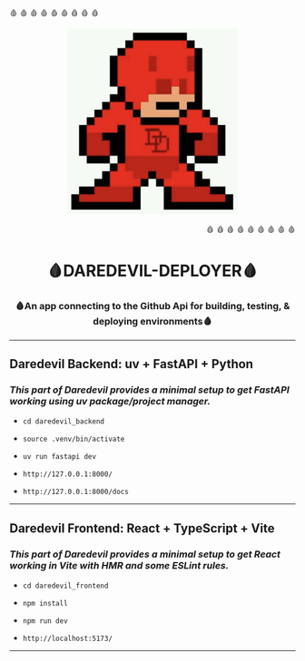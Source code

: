 <p align="left" flex="1">🩸 🩸 🩸 🩸 🩸 🩸 🩸 🩸 🩸 </p>
<p align="center" flex="1">
  <a href="https://github.com/the-woodford-den/daredevil-deployer">
    <img src="https://raw.githubusercontent.com/the-woodford-den/daredevil-deployer/main/daredevil_frontend/src/assets/dd-pixel.png?raw=true" alt="Pixel Daredevil" width="300" />
  </a>
</p>
<p align="right" flex="1">🩸 🩸 🩸 🩸 🩸 🩸 🩸 🩸 🩸 </p>

<h1 align="center">🩸DAREDEVIL-DEPLOYER🩸</h1>
<h3 align="center">🩸An app connecting to the Github Api for building, testing, & deploying environments🩸</h3>

<p align="center">

---

## **Daredevil Backend: uv + FastAPI + Python**
### *This part of Daredevil provides a minimal setup to get FastAPI working using uv package/project manager.*

 - ```cd daredevil_backend```
 - ```source .venv/bin/activate```
 - ```uv run fastapi dev```

 - ```http://127.0.0.1:8000/```
 - ```http://127.0.0.1:8000/docs```

---

## **Daredevil Frontend: React + TypeScript + Vite**
### *This part of Daredevil provides a minimal setup to get React working in Vite with HMR and some ESLint rules.*

 - ```cd daredevil_frontend```
 - ```npm install```
 - ```npm run dev```

 - ```http://localhost:5173/```

---

</p>


